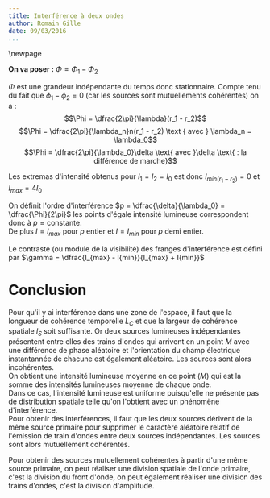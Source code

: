 ```yaml
---
title: Interférence à deux ondes
author: Romain Gille
date: 09/03/2016
...
```


\newpage

**On va poser :** $\Phi = \Phi_1 - \Phi_2$

$\Phi$ est une grandeur indépendante du temps donc stationnaire. Compte tenu du
fait que $\phi_1 - \phi_2 = 0$ (car les sources sont mutuellements cohérentes)
on a : 
$$\Phi = \dfrac{2\pi}{\lambda}(r_1 - r_2)$$
$$\Phi = \dfrac{2\pi}{\lambda_n}n(r_1 - r_2) \text { avec } \lambda_n = \lambda_0$$
$$\Phi = \dfrac{2\pi}{\lambda_0}\delta \text{ avec }\delta \text{ : la différence de marche}$$

Les extremas d'intensité obtenus pour $I_1 = I_2 = I_0$ est donc $I_{min(r_1 - r_2)} = 0$ 
et $I_{max} = 4 I_0$

On définit l'ordre d'interférence 
$p = \dfrac{\delta}{\lambda_0} = \dfrac{\Phi}{2\pi}$ les points d'égale 
intensité lumineuse correspondent donc à $p = \text{constante}$.  
De plus $I = I_{max}$ pour $p$ entier et $I = I_{min}$ pour $p$ demi entier.

Le contraste (ou module de la visibilité) des franges d'interférence est défini
par $\gamma = \dfrac{I_{max} - I{min}}{I_{max} + I{min}}$

# Conclusion

Pour qu'il y ai interférence dans une zone de l'espace, il faut que la longueur
de cohérence temporelle $L_C$ et que la largeur de cohérence spatiale $l_S$
soit suffisante. Or deux sources lumineuses indépendantes présentent entre
elles des trains d'ondes qui arrivent en un point $M$ avec une différence de
phase aléatoire et l'orientation du champ électrique instantannée de chacune
est également aléatoire. Les sources sont alors incohérentes.  
On obtient une intensité lumineuse moyenne en ce point ($M$) qui est la somme 
des intensités lumineuses moyenne de chaque onde.  
Dans ce cas, l'intensité lumineuse est uniforme puisqu'elle ne présente pas de
distribution spatiale telle qu'on l'obtient avec un phénomène d'interférence.  
Pour obtenir des interférences, il faut que les deux sources dérivent de la
même source primaire pour supprimer le caractère aléatoire relatif de
l'émission de train d'ondes entre deux sources indépendantes. Les sources sont
alors mutuellement cohérentes.

Pour obtenir des sources mutuellement cohérentes à partir d'une même source
primaire, on peut réaliser une division spatiale de l'onde primaire, c'est la
division du front d'onde, on peut également réaliser une division des trains
d'ondes, c'est la division d'amplitude.
